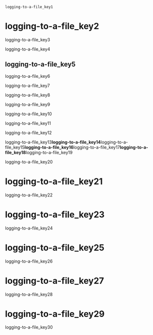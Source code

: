 ```ngMeta
logging-to-a-file_key1
```
# logging-to-a-file_key2
logging-to-a-file_key3


logging-to-a-file_key4

## logging-to-a-file_key5
logging-to-a-file_key6

logging-to-a-file_key7

logging-to-a-file_key8

logging-to-a-file_key9

logging-to-a-file_key10

logging-to-a-file_key11

logging-to-a-file_key12

logging-to-a-file_key13**logging-to-a-file_key14**logging-to-a-file_key15**logging-to-a-file_key16**logging-to-a-file_key17**logging-to-a-file_key18**logging-to-a-file_key19

logging-to-a-file_key20

# logging-to-a-file_key21
logging-to-a-file_key22

# logging-to-a-file_key23
logging-to-a-file_key24

# logging-to-a-file_key25
logging-to-a-file_key26

# logging-to-a-file_key27
logging-to-a-file_key28

# logging-to-a-file_key29
logging-to-a-file_key30


